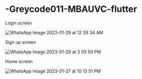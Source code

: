 # -Greycode011-MBAUVC-flutter
Login screen 


![WhatsApp Image 2023-01-29 at 12 39 34 AM](https://user-images.githubusercontent.com/122200265/215292480-8e7fe852-26bb-43ce-ad4d-3b9f0f5627d2.jpeg)


Sign up screen

![WhatsApp Image 2023-01-29 at 3 05 50 PM](https://user-images.githubusercontent.com/122200265/215325214-4719f4e3-a1fc-437e-87e4-b55e0fa2ef5f.jpeg)



Home screen 



![WhatsApp Image 2023-01-27 at 10 13 51 PM](https://user-images.githubusercontent.com/122200265/215177129-68ab6fdd-7ded-4171-ad99-4052bfad47f9.jpeg)
